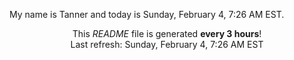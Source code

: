 My name is Tanner and today is Sunday, February 4, 7:26 AM EST.

<p align="center">This <i>README</i> file is generated <b>every 3 hours</b>!</br>Last refresh: Sunday, February 4, 7:26 AM EST<br /></p>
